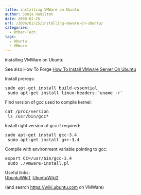 ```yaml
---
title: installing VMWare on Ubuntu
author: Sonia Hamilton
date: 2006-02-26
url: /2006/02/25/installing-vmware-on-ubuntu/
categories:
  - Other-Tech
tags:
  - Ubuntu
  - VMWare
---
```

installing VMWare on Ubuntu
<!--more-->
See also How To Forge [How To Install VMware Server On Ubuntu][1]

Install prereqs:

<pre>sudo apt-get install build-essential
 sudo apt-get install linux-headers-`uname -r`</pre>

Find version of gcc used to compile kernel:

<pre>cat /proc/version
 ls /usr/bin/gcc*</pre>

Install right version of gcc if required:

<pre>sudo apt-get install gcc-3.4
 sudo apt-get install g++-3.4</pre>

Compile with environment variable pointing to gcc:

<pre>export CC=/usr/bin/gcc-3.4
 sudo ./vmware-install.pl</pre>

Useful links:  
[UbuntuWiki1][2], [UbuntuWiki2][3]

(and search <https://wiki.ubuntu.com> on VMWare)

 [1]: http://www.howtoforge.com/ubuntu_vmware_server
 [2]: https://wiki.ubuntu.com/InstallingVMWare?highlight=%28vmware%29
 [3]: https://wiki.ubuntu.com/InstallingVMWare?action=show&redirect=VmWare+guide%3A+How+to+install+VMware+in+Breezy
